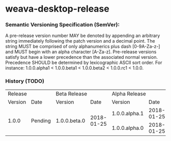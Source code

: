 ﻿# weava-desktop-release

### Semantic Versioning Specification (SemVer):
A pre-release version number MAY be denoted by appending an arbitrary string immediately following the patch version and a decimal point. The string MUST be comprised of only alphanumerics plus dash [0-9A-Za-z-] and MUST begin with an alpha character [A-Za-z]. Pre-release versions satisfy but have a lower precedence than the associated normal version. Precedence SHOULD be determined by lexicographic ASCII sort order. For instance: 1.0.0.alpha1 < 1.0.0.beta1 < 1.0.0.beta2 < 1.0.0.rc1 < 1.0.0.



### History (TODO)
<table>
  <tr>
    <td colspan="2">Release</td>
    <td colspan="2">Beta Release</td>
    <td colspan="2">Alpha Release</td>
  </tr>

  <tr>
    <td>Version</td>
    <td>Date</td>
    <td>Version</td>
    <td>Date</td>
    <td>Version</td>
    <td>Date</td>
  </tr>

  <tr>
      <td rowspan="2">1.0.0</td>
      <td rowspan="2">Pending</td>
      <td rowspan="2">1.0.0.beta.0</td>
      <td rowspan="2">2018-01-25</td>
      <td>
        1.0.0.alpha.1
      </td>
      <td>
        2018-01-25
      </td>
  </tr>
    <tr>
        <td>
          1.0.0.alpha.0
        </td>
        <td>
          2018-01-25
        </td>
    </tr>

</table>
